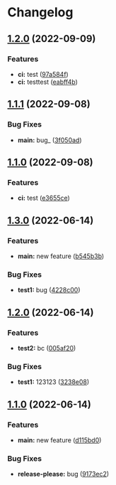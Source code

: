 # Changelog

## [1.2.0](https://github.com/MadokaProject/test/compare/v1.1.1...v1.2.0) (2022-09-09)


### Features

* **ci:** test ([97a584f](https://github.com/MadokaProject/test/commit/97a584f6eabe99be3551b31c9891c00b4620b7fd))
* **ci:** testtest ([eabff4b](https://github.com/MadokaProject/test/commit/eabff4bf0b69824d6b756c81c90fbb0526211f0b))

## [1.1.1](https://github.com/MadokaProject/test/compare/v1.1.0...v1.1.1) (2022-09-08)


### Bug Fixes

* **main:** bug_ ([3f050ad](https://github.com/MadokaProject/test/commit/3f050ad7dc145d255b7f7d873e96271ec017e0f3))

## [1.1.0](https://github.com/MadokaProject/test/compare/1.0.0...v1.1.0) (2022-09-08)


### Features

* **ci:** test ([e3655ce](https://github.com/MadokaProject/test/commit/e3655cedaf8dfc4577c7501d16e40b175187face))

## [1.3.0](https://github.com/MadokaProject/test/compare/v1.2.0...v1.3.0) (2022-06-14)


### Features

* **main:** new feature ([b545b3b](https://github.com/MadokaProject/test/commit/b545b3b1cd40119ad81116b1295cd850a2412892))


### Bug Fixes

* **test1:** bug ([4228c00](https://github.com/MadokaProject/test/commit/4228c009404443024446b155dceba61b1c32b40c))

## [1.2.0](https://github.com/MadokaProject/test/compare/v1.1.0...v1.2.0) (2022-06-14)


### Features

* **test2:** bc ([005af20](https://github.com/MadokaProject/test/commit/005af2051c50dd2f83226510c28e77aa61d179ae))


### Bug Fixes

* **test1:** 123123 ([3238e08](https://github.com/MadokaProject/test/commit/3238e0850246d7dd619686d9945e99dc3960553b))

## [1.1.0](https://github.com/MadokaProject/test/compare/1.0.0...v1.1.0) (2022-06-14)


### Features

* **main:** new feature ([d115bd0](https://github.com/MadokaProject/test/commit/d115bd0459b5e3bf7953695a62ee500e492390f6))


### Bug Fixes

* **release-please:** bug ([9173ec2](https://github.com/MadokaProject/test/commit/9173ec24fea680c6ec4c39eadaa52a1c80c00442))
